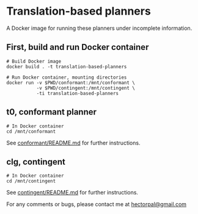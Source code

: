 # Translation-based planners

A Docker image for running these planners under incomplete information.

## First, build and run Docker container

```
# Build Docker image
docker build . -t translation-based-planners

# Run Docker container, mounting directories
docker run -v $PWD/conformant:/mnt/conformant \
           -v $PWD/contingent:/mnt/contingent \
           -ti translation-based-planners
```

## t0, conformant planner

```
# In Docker container
cd /mnt/conformant
```

See [conformant/README.md](conformant/) for further instructions.

## clg, contingent

```
# In Docker container
cd /mnt/contingent
```

See [contingent/README.md](contingent/) for further instructions.

For any comments or bugs, please contact me at
hectorpal@gmail.com
